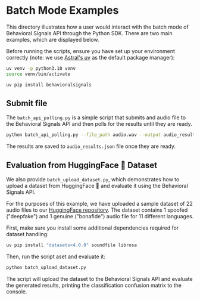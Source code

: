 # Batch Mode Examples

This directory illustrates how a user would interact with the batch mode of Behavioral Signals API through the Python SDK.
There are two main examples, which are displayed below.

Before running the scripts, ensure you have set up your environment correctly (note: we use [Astral's uv](https://docs.astral.sh/uv/) as the default package manager):
```bash
uv venv -p python3.10 venv
source venv/bin/activate

uv pip install behavioralsignals
```

## Submit file

The `batch_api_polling.py` is a simple script that submits and audio file to the Behavioral Signals API and then polls for the results until they are ready.
```bash
python batch_api_polling.py --file_path audio.wav --output audio_results.json
```

The results are saved to `audio_results.json` file once they are ready.

## Evaluation from HuggingFace 🤗 Dataset

We also provide `batch_upload_dataset.py`, which demonstrates how to upload a dataset from HuggingFace 🤗 and evaluate it using the Behavioral Signals API.

For the purposes of this example, we have uploaded a sample dataset of 22 audio files to our [HuggingFace repository](https://huggingface.co/datasets/behavioralsignals/audio-deepfakes-demo).
The dataset contains 1 spoofed ("deepfake") and 1 genuine ("bonafide") audio file for 11 different languages.

First, make sure you install some additional dependencies required for dataset handling:
```bash
uv pip install "datasets<4.0.0" soundfile librosa
```

Then, run the script aset and evaluate it:
```bash
python batch_upload_dataset.py
```

The script will upload the dataset to the Behavioral Signals API and evaluate the generated results, printing the classification confusion matrix to the console.
